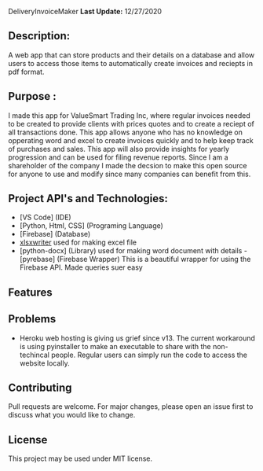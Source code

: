 DeliveryInvoiceMaker
**Last Update:** 12/27/2020

## Description:
A web app that can store products and their details on a database and allow users to access those items to automatically create invoices and reciepts in pdf format.

## Purpose :

I made this app for ValueSmart Trading Inc, where regular invoices needed to be created to provide clients with prices quotes and to create a reciept of all transactions done.
This app allows anyone who has no knowledge on opperating word and excel to create invoices quickly and to help keep track of purchases and sales. 
This app will also provide insights for yearly progression and can be used for filing revenue reports. 
Since I am a shareholder of the company I made the decsion to make this open source for anyone to use and modify since many companies can benefit from this.


## Project API's and Technologies:
  - [VS Code] (IDE)
  - [Python, Html, CSS] (Programing Language)
  - [Firebase] (Database)
  - [xlsxwriter](Library) used for making excel file
  - [python-docx] (Library) used for making word document with details
  -[pyrebase] (Firebase Wrapper) This is a beautiful wrapper for using the Firebase API. Made queries suer easy
  
## Features

## Problems
  - Heroku web hosting is giving us grief since v13. The current workaround is using pyinstaller to make an executable to share with the non-techincal people. Regular users can simply run the code to access the website locally.


 


## Contributing
Pull requests are welcome. For major changes, please open an issue first to discuss what you would like to change.

## License
This project may be used under MIT license.


